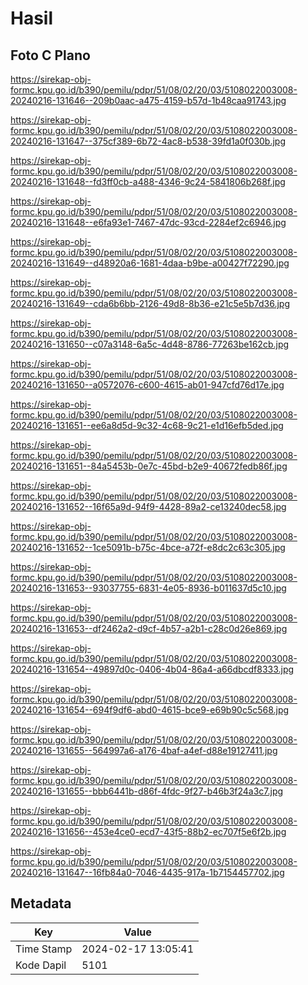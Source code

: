 # Hasil

## Foto C Plano

https://sirekap-obj-formc.kpu.go.id/b390/pemilu/pdpr/51/08/02/20/03/5108022003008-20240216-131646--209b0aac-a475-4159-b57d-1b48caa91743.jpg

https://sirekap-obj-formc.kpu.go.id/b390/pemilu/pdpr/51/08/02/20/03/5108022003008-20240216-131647--375cf389-6b72-4ac8-b538-39fd1a0f030b.jpg

https://sirekap-obj-formc.kpu.go.id/b390/pemilu/pdpr/51/08/02/20/03/5108022003008-20240216-131648--fd3ff0cb-a488-4346-9c24-5841806b268f.jpg

https://sirekap-obj-formc.kpu.go.id/b390/pemilu/pdpr/51/08/02/20/03/5108022003008-20240216-131648--e6fa93e1-7467-47dc-93cd-2284ef2c6946.jpg

https://sirekap-obj-formc.kpu.go.id/b390/pemilu/pdpr/51/08/02/20/03/5108022003008-20240216-131649--d48920a6-1681-4daa-b9be-a00427f72290.jpg

https://sirekap-obj-formc.kpu.go.id/b390/pemilu/pdpr/51/08/02/20/03/5108022003008-20240216-131649--cda6b6bb-2126-49d8-8b36-e21c5e5b7d36.jpg

https://sirekap-obj-formc.kpu.go.id/b390/pemilu/pdpr/51/08/02/20/03/5108022003008-20240216-131650--c07a3148-6a5c-4d48-8786-77263be162cb.jpg

https://sirekap-obj-formc.kpu.go.id/b390/pemilu/pdpr/51/08/02/20/03/5108022003008-20240216-131650--a0572076-c600-4615-ab01-947cfd76d17e.jpg

https://sirekap-obj-formc.kpu.go.id/b390/pemilu/pdpr/51/08/02/20/03/5108022003008-20240216-131651--ee6a8d5d-9c32-4c68-9c21-e1d16efb5ded.jpg

https://sirekap-obj-formc.kpu.go.id/b390/pemilu/pdpr/51/08/02/20/03/5108022003008-20240216-131651--84a5453b-0e7c-45bd-b2e9-40672fedb86f.jpg

https://sirekap-obj-formc.kpu.go.id/b390/pemilu/pdpr/51/08/02/20/03/5108022003008-20240216-131652--16f65a9d-94f9-4428-89a2-ce13240dec58.jpg

https://sirekap-obj-formc.kpu.go.id/b390/pemilu/pdpr/51/08/02/20/03/5108022003008-20240216-131652--1ce5091b-b75c-4bce-a72f-e8dc2c63c305.jpg

https://sirekap-obj-formc.kpu.go.id/b390/pemilu/pdpr/51/08/02/20/03/5108022003008-20240216-131653--93037755-6831-4e05-8936-b011637d5c10.jpg

https://sirekap-obj-formc.kpu.go.id/b390/pemilu/pdpr/51/08/02/20/03/5108022003008-20240216-131653--df2462a2-d9cf-4b57-a2b1-c28c0d26e869.jpg

https://sirekap-obj-formc.kpu.go.id/b390/pemilu/pdpr/51/08/02/20/03/5108022003008-20240216-131654--49897d0c-0406-4b04-86a4-a66dbcdf8333.jpg

https://sirekap-obj-formc.kpu.go.id/b390/pemilu/pdpr/51/08/02/20/03/5108022003008-20240216-131654--694f9df6-abd0-4615-bce9-e69b90c5c568.jpg

https://sirekap-obj-formc.kpu.go.id/b390/pemilu/pdpr/51/08/02/20/03/5108022003008-20240216-131655--564997a6-a176-4baf-a4ef-d88e19127411.jpg

https://sirekap-obj-formc.kpu.go.id/b390/pemilu/pdpr/51/08/02/20/03/5108022003008-20240216-131655--bbb6441b-d86f-4fdc-9f27-b46b3f24a3c7.jpg

https://sirekap-obj-formc.kpu.go.id/b390/pemilu/pdpr/51/08/02/20/03/5108022003008-20240216-131656--453e4ce0-ecd7-43f5-88b2-ec707f5e6f2b.jpg

https://sirekap-obj-formc.kpu.go.id/b390/pemilu/pdpr/51/08/02/20/03/5108022003008-20240216-131647--16fb84a0-7046-4435-917a-1b7154457702.jpg


## Metadata

| Key        | Value               |
| ---------- | ------------------- |
| Time Stamp | 2024-02-17 13:05:41 |
| Kode Dapil | 5101                |



